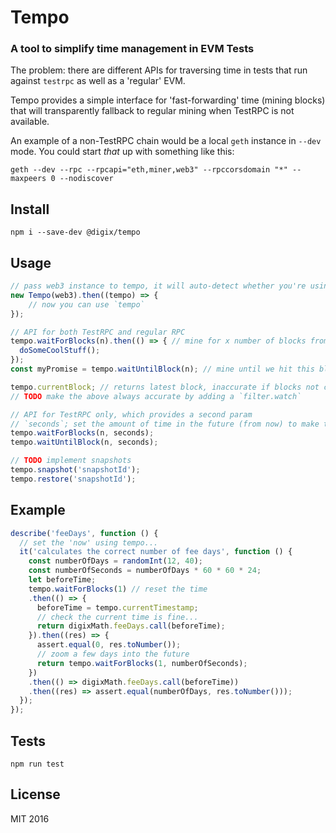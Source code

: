 # Tempo

### A tool to simplify time management in EVM Tests

The problem: there are different APIs for traversing time in tests that run against `testrpc` as well as a 'regular' EVM.

Tempo provides a simple interface for 'fast-forwarding' time (mining blocks) that will transparently fallback to regular mining when TestRPC is not available.

An example of a non-TestRPC chain would be a local `geth` instance in `--dev` mode. You could start *that* up with something like this:

```
geth --dev --rpc --rpcapi="eth,miner,web3" --rpccorsdomain "*" --maxpeers 0 --nodiscover
```

## Install

```
npm i --save-dev @digix/tempo
```

## Usage

```javascript
// pass web3 instance to tempo, it will auto-detect whether you're using TestRPC or not
new Tempo(web3).then((tempo) => {
    // now you can use `tempo`
});

// API for both TestRPC and regular RPC
tempo.waitForBlocks(n).then(() => { // mine for x number of blocks from now
  doSomeCoolStuff();
});
const myPromise = tempo.waitUntilBlock(n); // mine until we hit this block number

tempo.currentBlock; // returns latest block, inaccurate if blocks not controlled only by tempo
// TODO make the above always accurate by adding a `filter.watch`

// API for TestRPC only, which provides a second param
// `seconds`; set the amount of time in the future (from now) to make the next block
tempo.waitForBlocks(n, seconds);
tempo.waitUntilBlock(n, seconds);

// TODO implement snapshots
tempo.snapshot('snapshotId');
tempo.restore('snapshotId');

```

## Example

```javascript
describe('feeDays', function () {
  // set the 'now' using tempo...
  it('calculates the correct number of fee days', function () {
    const numberOfDays = randomInt(12, 40);
    const numberOfSeconds = numberOfDays * 60 * 60 * 24;
    let beforeTime;
    tempo.waitForBlocks(1) // reset the time
    .then(() => {
      beforeTime = tempo.currentTimestamp;
      // check the current time is fine...
      return digixMath.feeDays.call(beforeTime);
    }).then((res) => {
      assert.equal(0, res.toNumber());
      // zoom a few days into the future
      return tempo.waitForBlocks(1, numberOfSeconds);
    })
    .then(() => digixMath.feeDays.call(beforeTime))
    .then((res) => assert.equal(numberOfDays, res.toNumber()));
  });
});
```

## Tests

`npm run test`

## License

MIT 2016

